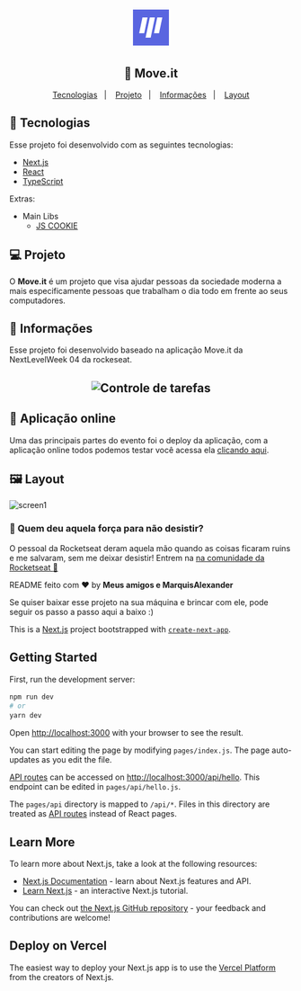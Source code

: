<h1 align="center">
    <img alt="Move.it" src="https://github.com/MarquisAlexander/move.it-nlw/blob/main/public/favicon.png?raw=true" />
</h1>

<h2 align="center">
  <!--<img alt="Controle de tarefas" src=".github/rocket.svg" width="200px" />-->
  🚀 Move.it
</h2>

<p align="center">
  <a href="#rocket-tecnologias">Tecnologias</a>&nbsp;&nbsp;&nbsp;|&nbsp;&nbsp;&nbsp;
  <a href="#-projeto">Projeto</a>&nbsp;&nbsp;&nbsp;|&nbsp;&nbsp;&nbsp;
  <a href="#-informações">Informações</a>&nbsp;&nbsp;&nbsp;|&nbsp;&nbsp;&nbsp;
  <a href="#-layout">Layout</a>
</p>



## :rocket: Tecnologias

Esse projeto foi desenvolvido com as seguintes tecnologias:

- [Next.js](https://nextjs.org/)
- [React](https://reactjs.org)
- [TypeScript](https://www.typescriptlang.org/)

Extras:

- Main Libs
  - [JS COOKIE](https://github.com/js-cookie/js-cookie)

## 💻 Projeto

O **Move.it** é um projeto que visa ajudar pessoas da sociedade moderna a mais especificamente pessoas que trabalham o dia todo em frente ao seus computadores.

## 🤔 Informações

Esse projeto foi desenvolvido baseado na aplicação Move.it da NextLevelWeek 04 da rockeseat.
<h2 align="center">
<img alt="Controle de tarefas" src="https://github.com/MarquisAlexander/production-controletarefa-frontend/blob/master/src/assets/rocket.svg" width="200px" />
</h2>

## 🎉 Aplicação online
Uma das principais partes do evento foi o deploy da aplicação, com a aplicação online todos podemos testar você acessa ela [clicando aqui](https://moveit-3560vlagl-marquisalexander.vercel.app/).


## 🖼 Layout
![screen1](https://user-images.githubusercontent.com/51330232/109557209-8ccfd780-7ab6-11eb-9603-68134f23d807.PNG)

### :muscle: Quem deu aquela força para não desistir?

O pessoal da Rocketseat deram aquela mão quando as coisas ficaram ruins e me salvaram, sem me deixar desistir!
Entrem na [na comunidade da Rocketseat :rocket:](https://discordapp.com/invite/gCRAFhc)

README feito com ❤️ by **Meus amigos e MarquisAlexander**

Se quiser baixar esse projeto na sua máquina e brincar com ele, pode seguir os passo a passo aqui a baixo :)

This is a [Next.js](https://nextjs.org/) project bootstrapped with [`create-next-app`](https://github.com/vercel/next.js/tree/canary/packages/create-next-app).

## Getting Started

First, run the development server:

```bash
npm run dev
# or
yarn dev
```

Open [http://localhost:3000](http://localhost:3000) with your browser to see the result.

You can start editing the page by modifying `pages/index.js`. The page auto-updates as you edit the file.

[API routes](https://nextjs.org/docs/api-routes/introduction) can be accessed on [http://localhost:3000/api/hello](http://localhost:3000/api/hello). This endpoint can be edited in `pages/api/hello.js`.

The `pages/api` directory is mapped to `/api/*`. Files in this directory are treated as [API routes](https://nextjs.org/docs/api-routes/introduction) instead of React pages.

## Learn More

To learn more about Next.js, take a look at the following resources:

- [Next.js Documentation](https://nextjs.org/docs) - learn about Next.js features and API.
- [Learn Next.js](https://nextjs.org/learn) - an interactive Next.js tutorial.

You can check out [the Next.js GitHub repository](https://github.com/vercel/next.js/) - your feedback and contributions are welcome!

## Deploy on Vercel

The easiest way to deploy your Next.js app is to use the [Vercel Platform](https://vercel.com/new?utm_medium=default-template&filter=next.js&utm_source=create-next-app&utm_campaign=create-next-app-readme) from the creators of Next.js.
